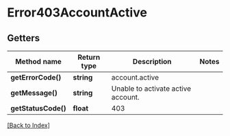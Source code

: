 # Error403AccountActive

## Getters

Method name | Return type | Description | Notes
------------ | ------------- | ------------- | -------------
**getErrorCode()** | **string** | account.active |
**getMessage()** | **string** | Unable to activate active account. |
**getStatusCode()** | **float** | 403 |

[[Back to Index]](../index.md)
